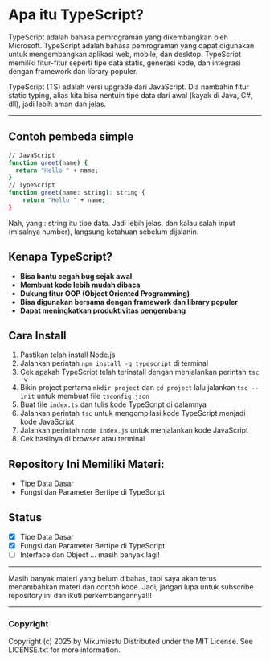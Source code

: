 # Apa itu TypeScript?

TypeScript adalah bahasa pemrograman yang dikembangkan oleh Microsoft. TypeScript adalah bahasa pemrograman yang dapat digunakan untuk mengembangkan aplikasi web, mobile, dan desktop. TypeScript memiliki fitur-fitur seperti tipe data statis, generasi kode, dan integrasi dengan framework dan library populer.

TypeScript (TS) adalah versi upgrade dari JavaScript. Dia nambahin fitur static typing, alias kita bisa nentuin tipe data dari awal (kayak di Java, C#, dll), jadi lebih aman dan jelas.

---

## Contoh pembeda simple

```bash
// JavaScript
function greet(name) {
  return "Hello " + name;
}
// TypeScript
function greet(name: string): string {
    return "Hello " + name;
}
```

Nah, yang : string itu tipe data. Jadi lebih jelas, dan kalau salah input (misalnya number), langsung ketahuan sebelum dijalanin.

## Kenapa TypeScript?

- **Bisa bantu cegah bug sejak awal**
- **Membuat kode lebih mudah dibaca**
- **Dukung fitur OOP (Object Oriented Programming)**
- **Bisa digunakan bersama dengan framework dan library populer**
- **Dapat meningkatkan produktivitas pengembang**

## Cara Install

1. Pastikan telah install Node.js
2. Jalankan perintah `npm install -g typescript` di terminal
3. Cek apakah TypeScript telah terinstall dengan menjalankan perintah `tsc -v`
4. Bikin project pertama `mkdir project` dan `cd project` lalu jalankan `tsc --init` untuk membuat file `tsconfig.json`
5. Buat file `index.ts` dan tulis kode TypeScript di dalamnya
6. Jalankan perintah `tsc` untuk mengompilasi kode TypeScript menjadi kode JavaScript
7. Jalankan perintah `node index.js` untuk menjalankan kode JavaScript
8. Cek hasilnya di browser atau terminal

## Repository Ini Memiliki Materi:

- Tipe Data Dasar
- Fungsi dan Parameter Bertipe di TypeScript

## Status

- [x] Tipe Data Dasar
- [x] Fungsi dan Parameter Bertipe di TypeScript
- [ ] Interface dan Object
      ... masih banyak lagi!

---

Masih banyak materi yang belum dibahas, tapi saya akan terus menambahkan materi dan contoh kode. Jadi, jangan lupa untuk subscribe repository ini dan ikuti perkembangannya!!!

---

### Copyright

Copyright (c) 2025 by Mikumiestu
Distributed under the MIT License. See LICENSE.txt for more information.
